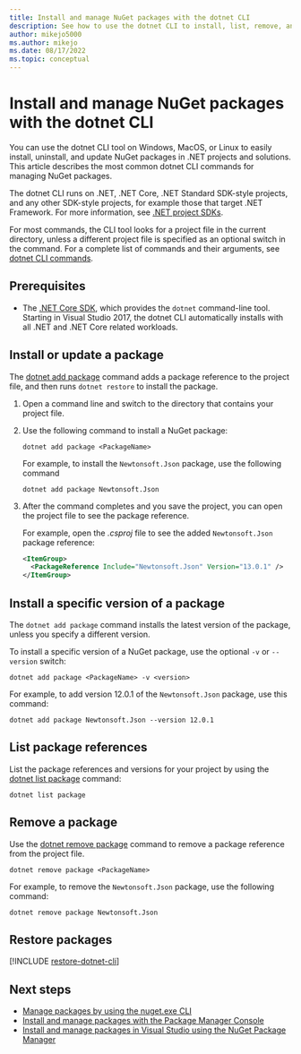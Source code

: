 ```yaml
---
title: Install and manage NuGet packages with the dotnet CLI
description: See how to use the dotnet CLI to install, list, remove, and update NuGet packages.
author: mikejo5000
ms.author: mikejo
ms.date: 08/17/2022
ms.topic: conceptual
---
```


# Install and manage NuGet packages with the dotnet CLI

You can use the dotnet CLI tool on Windows, MacOS, or Linux to easily install, uninstall, and update NuGet packages in .NET projects and solutions. This article describes the most common dotnet CLI commands for managing NuGet packages.

The dotnet CLI runs on .NET, .NET Core, .NET Standard SDK-style projects, and any other SDK-style projects, for example those that target .NET Framework. For more information, see [.NET project SDKs](/dotnet/core/project-sdk/overview).

For most commands, the CLI tool looks for a project file in the current directory, unless a different project file is specified as an optional switch in the command. For a complete list of commands and their arguments, see [dotnet CLI commands](../reference/dotnet-commands.md).

## Prerequisites

- The [.NET Core SDK](https://www.microsoft.com/net/download/), which provides the `dotnet` command-line tool. Starting in Visual Studio 2017, the dotnet CLI automatically installs with all .NET and .NET Core related workloads.

## Install or update a package

The [dotnet add package](/dotnet/core/tools/dotnet-add-package) command adds a package reference to the project file, and then runs `dotnet restore` to install the package.

1. Open a command line and switch to the directory that contains your project file.

1. Use the following command to install a NuGet package:

    ```dotnetcli
    dotnet add package <PackageName>
    ```

    For example, to install the `Newtonsoft.Json` package, use the following command

    ```dotnetcli
    dotnet add package Newtonsoft.Json
    ```

1. After the command completes and you save the project, you can open the project file to see the package reference.

   For example, open the *.csproj* file to see the added `Newtonsoft.Json` package reference:

    ```xml
    <ItemGroup>
      <PackageReference Include="Newtonsoft.Json" Version="13.0.1" />
    </ItemGroup>
    ```

## Install a specific version of a package

The `dotnet add package` command installs the latest version of the package, unless you specify a different version.

To install a specific version of a NuGet package, use the optional `-v` or `--version` switch:

```dotnetcli
dotnet add package <PackageName> -v <version>
```

For example, to add version 12.0.1 of the `Newtonsoft.Json` package, use this command:

```dotnetcli
dotnet add package Newtonsoft.Json --version 12.0.1
```

## List package references

List the package references and versions for your project by using the [dotnet list package](/dotnet/core/tools/dotnet-list-package) command:

```dotnetcli
dotnet list package
```

## Remove a package

Use the [dotnet remove package](/dotnet/core/tools/dotnet-remove-package) command to remove a package reference from the project file.

```dotnetcli
dotnet remove package <PackageName>
```

For example, to remove the `Newtonsoft.Json` package, use the following command:

```dotnetcli
dotnet remove package Newtonsoft.Json
```

## Restore packages

[!INCLUDE [restore-dotnet-cli](includes/restore-dotnet-cli.md)]

## Next steps

- [Manage packages by using the nuget.exe CLI](install-use-packages-nuget-cli.md)
- [Install and manage packages with the Package Manager Console](install-use-packages-powershell.md)
- [Install and manage packages in Visual Studio using the NuGet Package Manager](install-use-packages-visual-studio.md)
